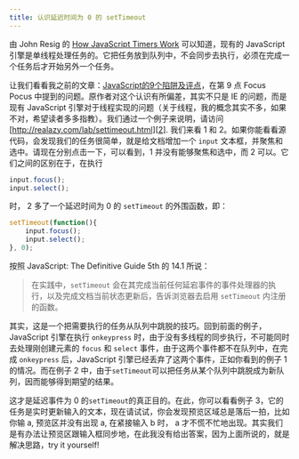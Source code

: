```yaml
---
title: 认识延迟时间为 0 的 setTimeout
---
```

由 John Resig 的 [How JavaScript Timers Work][0] 可以知道，现有的 JavaScript 引擎是单线程处理任务的。它把任务放到队列中，不会同步去执行，必须在完成一个任务后才开始另外一个任务。

让我们看看我之前的文章：[JavaScript的9个陷阱及评点][1]，在第 9 点 Focus Pocus 中提到的问题。原作者对这个认识有所偏差，其实不只是 IE 的问题，而是现有 JavaScript 引擎对于线程实现的问题（关于线程，我的概念其实不多，如果不对，希望读者多多指教）。我们通过一个例子来说明，请访问 [http://realazy.com/lab/settimeout.html][2]. 我们来看 1 和 2。如果你能看看源代码，会发现我们的任务很简单，就是给文档增加一个 `input` 文本框，并聚焦和选中。请现在分别点击一下，可以看到，1 并没有能够聚焦和选中，而 2 可以。它们之间的区别在于，在执行

```js
input.focus();
input.select();
```

时， 2 多了一个延迟时间为 0 的 `setTimeout` 的外围函数，即：

```js
setTimeout(function(){
    input.focus();
    input.select();
}, 0);
```

按照 JavaScript: The Definitive Guide 5th 的 14.1 所说：

> 在实践中，`setTimeout` 会在其完成当前任何延宕事件的事件处理器的执行，以及完成文档当前状态更新后，告诉浏览器去启用 `setTimeout` 内注册的函数。

其实，这是一个把需要执行的任务从队列中跳脱的技巧。回到前面的例子，JavaScript 引擎在执行 `onkeypress` 时，由于没有多线程的同步执行，不可能同时去处理刚创建元素的 `focus` 和 `select` 事件，由于这两个事件都不在队列中，在完成 `onkeypress` 后，JavaScript 引擎已经丢弃了这两个事件，正如你看到的例子 1 的情况。而在例子 2 中，由于`setTimeout`可以把任务从某个队列中跳脱成为新队列，因而能够得到期望的结果。

这才是延迟事件为 0 的`setTimeout`的真正目的。在此，你可以看看例子 3，它的任务是实时更新输入的文本，现在请试试，你会发现预览区域总是落后一拍，比如你输 a, 预览区并没有出现 a, 在紧接输入 b 时， a 才不慌不忙地出现。其实我们是有办法让预览区跟输入框同步地，在此我没有给出答案，因为上面所说的，就是解决思路，try it yourself!

[0]: http://ejohn.org/blog/how-javascript-timers-work/
[1]: /posts/2007-08-20-nine-javascript-gotchas.html
[2]: http://realazy.com/lab/settimeout.html

